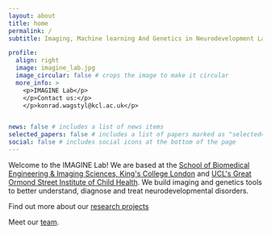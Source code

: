 ```yaml
---
layout: about
title: home
permalink: /
subtitle: Imaging, Machine learning And Genetics in Neurodevelopment Lab

profile:
  align: right
  image: imagine_lab.jpg
  image_circular: false # crops the image to make it circular
  more_info: >
    <p>IMAGINE Lab</p>
    </p>Contact us:</p>
    </p>konrad.wagstyl@kcl.ac.uk</p>


news: false # includes a list of news items
selected_papers: false # includes a list of papers marked as "selected={true}"
social: false # includes social icons at the bottom of the page
---
```


Welcome to the IMAGINE Lab! 
We are based at the [School of Biomedical Engineering & Imaging Sciences, King's College London](https://www.kcl.ac.uk/bmeis) and [UCL's Great Ormond Street Institute of Child Health](https://www.ucl.ac.uk/child-health/research/developmental-neurosciences). We build imaging and genetics tools to better understand, diagnose and treat neurodevelopmental disorders.

Find out more about our [research projects](/projects/)

Meet our [team](/people/).
